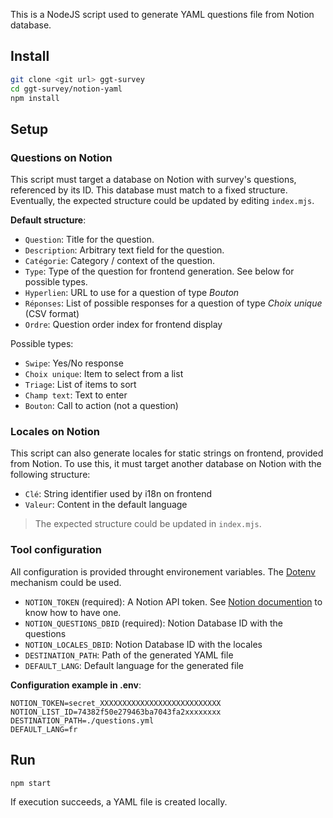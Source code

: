 This is a NodeJS script used to generate YAML questions file from Notion database.

## Install

```bash
git clone <git url> ggt-survey
cd ggt-survey/notion-yaml
npm install
```

## Setup

### Questions on Notion

This script must target a database on Notion with survey's questions, referenced by its ID.
This database must match to a fixed structure. Eventually, the expected structure could be updated by editing `index.mjs`.

**Default structure**:

- `Question`: Title for the question.
- `Description`: Arbitrary text field for the question.
- `Catégorie`: Category / context of the question.
- `Type`: Type of the question for frontend generation. See below for possible types.
- `Hyperlien`: URL to use for a question of type _Bouton_
- `Réponses`: List of possible responses for a question of type _Choix unique_ (CSV format)
- `Ordre`: Question order index for frontend display

Possible types:

- `Swipe`: Yes/No response
- `Choix unique`: Item to select from a list
- `Triage`: List of items to sort
- `Champ text`: Text to enter
- `Bouton`: Call to action (not a question)

### Locales on Notion

This script can also generate locales for static strings on frontend, provided from Notion.
To use this, it must target another database on Notion with the following structure:

- `Clé`: String identifier used by i18n on frontend
- `Valeur`: Content in the default language

> The expected structure could be updated in `index.mjs`.

### Tool configuration

All configuration is provided throught environement variables.
The [Dotenv](https://www.dotenv.org/) mechanism could be used.

- `NOTION_TOKEN` (required): A Notion API token. See [Notion documention](https://developers.notion.com/docs/getting-started) to know how to have one.
- `NOTION_QUESTIONS_DBID` (required): Notion Database ID with the questions
- `NOTION_LOCALES_DBID`: Notion Database ID with the locales
- `DESTINATION_PATH`: Path of the generated YAML file
- `DEFAULT_LANG`: Default language for the generated file

**Configuration example in .env**:

```.env
NOTION_TOKEN=secret_XXXXXXXXXXXXXXXXXXXXXXXXXXX
NOTION_LIST_ID=74382f50e279463ba7043fa2xxxxxxxx
DESTINATION_PATH=./questions.yml
DEFAULT_LANG=fr
```

## Run

```bash
npm start
```

If execution succeeds, a YAML file is created locally.
